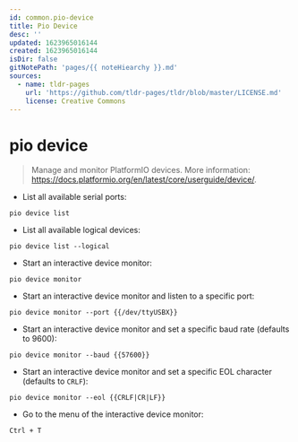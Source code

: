 ```yaml
---
id: common.pio-device
title: Pio Device
desc: ''
updated: 1623965016144
created: 1623965016144
isDir: false
gitNotePath: 'pages/{{ noteHiearchy }}.md'
sources:
  - name: tldr-pages
    url: 'https://github.com/tldr-pages/tldr/blob/master/LICENSE.md'
    license: Creative Commons
---
```

# pio device

> Manage and monitor PlatformIO devices.
> More information: <https://docs.platformio.org/en/latest/core/userguide/device/>.

- List all available serial ports:

`pio device list`

- List all available logical devices:

`pio device list --logical`

- Start an interactive device monitor:

`pio device monitor`

- Start an interactive device monitor and listen to a specific port:

`pio device monitor --port {{/dev/ttyUSBX}}`

- Start an interactive device monitor and set a specific baud rate (defaults to 9600):

`pio device monitor --baud {{57600}}`

- Start an interactive device monitor and set a specific EOL character (defaults to `CRLF`):

`pio device monitor --eol {{CRLF|CR|LF}}`

- Go to the menu of the interactive device monitor:

`Ctrl + T`


